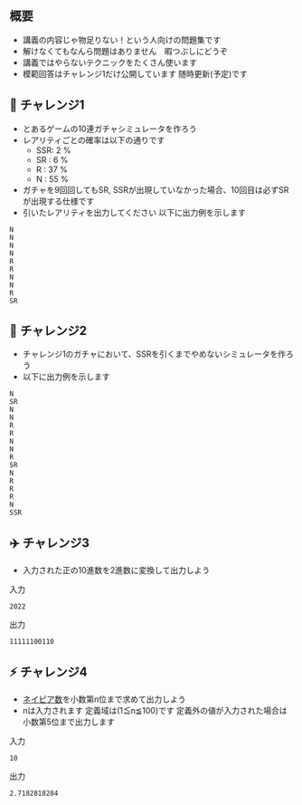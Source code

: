 ## 概要

- 講義の内容じゃ物足りない！という人向けの問題集です
- 解けなくてもなんら問題はありません　暇つぶしにどうぞ
- 講義ではやらないテクニックをたくさん使います
- 模範回答はチャレンジ1だけ公開しています 随時更新(予定)です

## :bamboo: チャレンジ1

- とあるゲームの10連ガチャシミュレータを作ろう
- レアリティごとの確率は以下の通りです
  - SSR:  2 %
  - SR :  6 %
  - R  : 37 %
  - N  : 55 %
- ガチャを9回回してもSR, SSRが出現していなかった場合、10回目は必ずSRが出現する仕様です
- 引いたレアリティを出力してください 以下に出力例を示します

```
N
N
N
N
R
R
N
N
R
SR
```

## :peach: チャレンジ2

- チャレンジ1のガチャにおいて、SSRを引くまでやめないシミュレータを作ろう
- 以下に出力例を示します

```
N
SR
N
N
R
R
N
N
R
SR
N
R
R
R
N
SSR
```

## :airplane: チャレンジ3

- 入力された正の10進数を2進数に変換して出力しよう

入力

```
2022
```

出力

```
11111100110
```

## :zap: チャレンジ4

- [ネイピア数](https://ja.wikipedia.org/wiki/%E3%83%8D%E3%82%A4%E3%83%94%E3%82%A2%E6%95%B0)を小数第n位まで求めて出力しよう
- nは入力されます 定義域は(1≦n≦100)です 定義外の値が入力された場合は小数第5位まで出力します

入力

```
10
```

出力

```
2.7182818284
```
